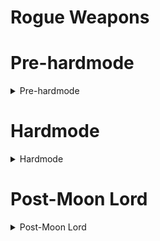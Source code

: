 # Rogue Weapons
# Pre-hardmode
<details>
  <summary>Pre-hardmode</summary>

## Pre boss

## Post King Slime

## Post Desert Scourge

## Post Giant Clam

## Post Eye of Cthulhu

## Post Blood Moon

## Post Acid Rain (Tier 1)

## Post Crabulon

## Post Eater of Worlds/Brain of Cthulhu

## Post Goblin Army

## Post Dark Mage (Old One's Army)

## Post The Hive Mind/The Perforators

## Post The Perforators

## Post Queen Bee

## Post Skeletron

## Post Deerclops

## Post The Slime God

</details>

# Hardmode
<details>
  <summary>Hardmode</summary>
  
## Post Wall of Flesh

## Post Giant Clam

## Post Pirate Invasion

## Post Queen Slime

## Post Cryogen

## Post Aquatic Scourge

## Post Acid Rain (Tier 2)
- [Skyfin Bombers](https://calamitymod.wiki.gg/wiki/Skyfin_Bombers)
- [Spent Fuel Container](https://calamitymod.wiki.gg/wiki/Spent_Fuel_Container)

## Post Brimstone Elemental

## Post Mech Boss 1

## Post Mech Boss 2

## Post Mech Boss 3

## Post Ogre (Old One's Army)

## Post Eclipse

## Post Calamitas Clone

## Post Plantera

## Post Great Sand Shark

## Post Anahita & The Leviathan

## Post Astrum Aureus

## Post Golem

## Post Pumpkin Moon

## Post Frost Moon

## Post Martian Madness

## Post Duke Fishron

## Post The Plaguebringer Goliath

## Post Empress of Light

## Post Betsy (Old One's Army)

## Post Ravager

## Post Lunatic Cultist

## Post Astum Deus

## Post Celestial Pillars
### Post Solar Pillar

### Post Vortex Pillar

### Post Nebula Pillar

### Post Stardust Pillar

</details>

# Post-Moon Lord
<details>
  <summary>Post-Moon Lord</summary>

## Post Moon Lord

## Post Profaned Guardians

## Post Dragonfolly

## Post Providence, the Profaned Goddess

## Post Ceaseless Void

## Post Storm Weaver

## Post Signus

## Post Polterghast

## Post Acid Rain (Tier 3)

## Post Old Duke

## Post Devourer of Gods

## Post Yharon

## Post The Exo Mechs

## Post Supreme Witch, Calamitas

</details>
